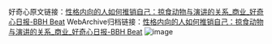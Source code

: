 好奇心原文链接：[性格内向的人如何推销自己：掠食动物与演讲的关系_商业_好奇心日报-BBH Beat](https://www.qdaily.com/articles/6890.html)
WebArchive归档链接：[性格内向的人如何推销自己：掠食动物与演讲的关系_商业_好奇心日报-BBH Beat](http://web.archive.org/web/20190623171450/https://www.qdaily.com/articles/6890.html)
![image](http://ww3.sinaimg.cn/large/007d5XDply1g3wb946q3fj30u03vie81)